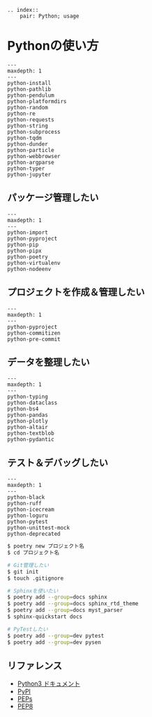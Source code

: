 ```{eval-rst}
.. index::
    pair: Python; usage
```

# Pythonの使い方

```{toctree}
---
maxdepth: 1
---
python-install
python-pathlib
python-pendulum
python-platformdirs
python-random
python-re
python-requests
python-string
python-subprocess
python-tqdm
python-dunder
python-particle
python-webbrowser
python-argparse
python-typer
python-jupyter
```

## パッケージ管理したい

```{toctree}
---
maxdepth: 1
---
python-import
python-pyproject
python-pip
python-pipx
python-poetry
python-virtualenv
python-nodeenv
```

## プロジェクトを作成＆管理したい

```{toctree}
---
maxdepth: 1
---
python-pyproject
python-commitizen
python-pre-commit
```

## データを整理したい

```{toctree}
---
maxdepth: 1
---
python-typing
python-dataclass
python-bs4
python-pandas
python-plotly
python-altair
python-textblob
python-pydantic
```

## テスト＆デバッグしたい

```{toctree}
---
maxdepth: 1
---
python-black
python-ruff
python-icecream
python-loguru
python-pytest
python-unittest-mock
python-deprecated
```

```bash
$ poetry new プロジェクト名
$ cd プロジェクト名

# Git管理したい
$ git init
$ touch .gitignore

# Sphinxを使いたい
$ poetry add --group=docs sphinx
$ poetry add --group=docs sphinx_rtd_theme
$ poetry add --group=docs myst_parser
$ sphinx-quickstart docs

# PyTestしたい
$ poetry add --group=dev pytest
$ poetry add --group=dev pysen
```

## リファレンス

- [Python3 ドキュメント](https://docs.python.org/ja/3/)
- [PyPI](https://pypi.org/)
- [PEPs](https://peps.python.org/)
- [PEP8](https://peps.python.org/pep-0008/)
